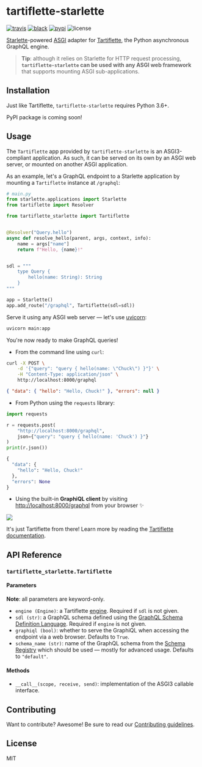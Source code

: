 # tartiflette-starlette

[![travis](https://img.shields.io/travis/tartiflette/tartiflette-starlette.svg)](https://travis-ci.org/tartiflette/tartiflette-starlette)
[![black](https://img.shields.io/badge/code_style-black-000000.svg)](https://github.com/ambv/black)
[![pypi](https://img.shields.io/pypi/v/tartiflette-starlette.svg)][pypi-url]
![license](https://img.shields.io/badge/license-MIT-green.svg)

[pypi-url]: https://pypi.org/project/tartiflette-starlette/

[Starlette]-powered [ASGI] adapter for [Tartiflette], the Python asynchronous GraphQL engine.

> **Tip**: although it relies on Starlette for HTTP request processing, **`tartiflette-starlette` can be used with any ASGI web framework** that supports mounting ASGI sub-applications.

[asgi]: https://asgi.readthedocs.io/
[starlette]: https://www.starlette.io
[tartiflette]: https://tartiflette.io

## Installation

Just like Tartiflette, `tartiflette-starlette` requires Python 3.6+.

PyPI package is coming soon!

<!--
Assuming you have [Tartiflette installed](https://tartiflette.io/docs/tutorial/install-tartiflette), you can install `tartiflette-starlette` from PyPI:

```bash
pip install tartiflette-starlette
```
-->

## Usage

The `Tartiflette` app provided by `tartiflette-starlette` is an ASGI3-compliant application. As such, it can be served on its own by an ASGI web server, or mounted on another ASGI application.

As an example, let's a GraphQL endpoint to a Starlette application by mounting a `Tartiflette` instance at `/graphql`:

```python
# main.py
from starlette.applications import Starlette
from tartiflette import Resolver

from tartiflette_starlette import Tartiflette


@Resolver("Query.hello")
async def resolve_hello(parent, args, context, info):
    name = args["name"]
    return f"Hello, {name}!"


sdl = """
    type Query {
        hello(name: String): String
    }
"""

app = Starlette()
app.add_route("/graphql", Tartiflette(sdl=sdl))
```

Serve it using any ASGI web server — let's use [uvicorn]:

[uvicorn]: https://www.uvicorn.org

```bash
uvicorn main:app
```

You're now ready to make GraphQL queries!

- From the command line using `curl`:

```bash
curl -X POST \
    -d '{"query": "query { hello(name: \"Chuck\") }"}' \
    -H "Content-Type: application/json" \
    http://localhost:8000/graphql
```

```json
{ "data": { "hello": "Hello, Chuck!" }, "errors": null }
```

- From Python using the `requests` library:

```python
import requests

r = requests.post(
    "http://localhost:8000/graphql",
    json={"query": "query { hello(name: 'Chuck') }"}
)
print(r.json())
```

```python
{
  "data": {
    "hello": "Hello, Chuck!"
  },
  "errors": None
}
```

- Using the built-in **GraphiQL client** by visiting [http://localhost:8000/graphql](http://localhost:8000/graphql) from your browser ✨

![](https://github.com/florimondmanca/tartiflette-starlette/blob/master/img/graphiql.png)

It's just Tartiflette from there! Learn more by reading the [Tartiflette documentation][tartiflette].

## API Reference

### `tartiflette_starlette.Tartiflette`

#### Parameters

**Note**: all parameters are keyword-only.

- `engine (Engine)`: a Tartiflette [engine](https://tartiflette.io/docs/api/engine). Required if `sdl` is not given.
- `sdl (str)`: a GraphQL schema defined using the [GraphQL Schema Definition Language](https://graphql.org/learn/schema/). Required if `engine` is not given.
- `graphiql (bool)`: whether to serve the GraphiQL when accessing the endpoint via a web browser. Defaults to `True`.
- `schema_name (str)`: name of the GraphQL schema from the [Schema Registry](https://tartiflette.io/docs/api/schema-registry/) which should be used — mostly for advanced usage. Defaults to `"default"`.

#### Methods

- `__call__(scope, receive, send)`: implementation of the ASGI3 callable interface.

## Contributing

Want to contribute? Awesome! Be sure to read our [Contributing guidelines](https://github.com/florimondmanca/tartiflette-starlette/blob/master/CONTRIBUTING.md).

## License

MIT
